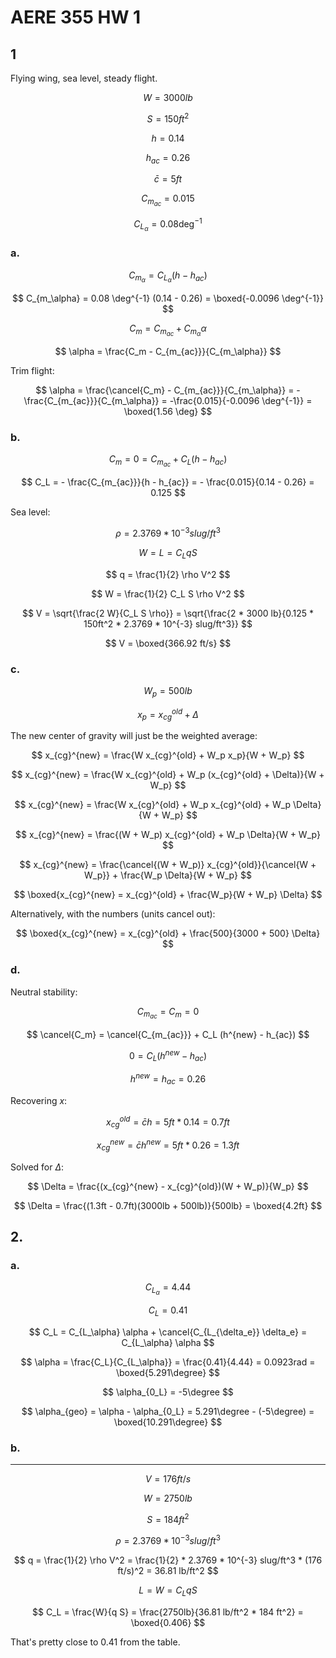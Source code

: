 # AERE 355 HW 1

## 1

Flying wing, sea level, steady flight.

$$
W = 3000 lb
$$

$$
S = 150ft^2
$$

$$
h = 0.14
$$

$$
h_{ac} = 0.26
$$

$$
\bar{c} = 5ft
$$

$$
C_{m_{ac}} = 0.015
$$

$$
C_{L_\alpha} = 0.08 \deg^{-1}
$$

### a.

$$
C_{m_\alpha} = C_{L_\alpha} (h - h_{ac})
$$

$$
C_{m_\alpha} = 0.08 \deg^{-1} (0.14 - 0.26) = \boxed{-0.0096 \deg^{-1}}
$$

$$
C_m = C_{m_{ac}} + C_{m_\alpha} \alpha
$$

$$
\alpha = \frac{C_m - C_{m_{ac}}}{C_{m_\alpha}}
$$

Trim flight:

$$
\alpha = \frac{\cancel{C_m} - C_{m_{ac}}}{C_{m_\alpha}} = -\frac{C_{m_{ac}}}{C_{m_\alpha}} = -\frac{0.015}{-0.0096 \deg^{-1}} = \boxed{1.56 \deg}
$$

### b.

$$
C_m = 0 = C_{m_{ac}} + C_L (h - h_{ac})
$$

$$
C_L = - \frac{C_{m_{ac}}}{h - h_{ac}} = - \frac{0.015}{0.14 - 0.26} = 0.125
$$

Sea level:

$$
\rho = 2.3769 * 10^{-3} slug/ft^3
$$

$$
W = L = C_L q S
$$

$$
q = \frac{1}{2} \rho V^2
$$

$$
W = \frac{1}{2} C_L S \rho V^2
$$

$$
V = \sqrt{\frac{2 W}{C_L S \rho}} = \sqrt{\frac{2 * 3000 lb}{0.125 * 150ft^2 * 2.3769 * 10^{-3} slug/ft^3}}
$$

$$
V = \boxed{366.92 ft/s}
$$

### c.

$$
W_p = 500lb
$$

$$
x_p = x_{cg}^{old} + \Delta
$$

The new center of gravity will just be the weighted average:

$$
x_{cg}^{new} = \frac{W x_{cg}^{old} + W_p x_p}{W + W_p}
$$

$$
x_{cg}^{new} = \frac{W x_{cg}^{old} + W_p (x_{cg}^{old} + \Delta)}{W + W_p}
$$

$$
x_{cg}^{new} = \frac{W x_{cg}^{old} + W_p x_{cg}^{old} + W_p \Delta}{W + W_p}
$$

$$
x_{cg}^{new} = \frac{(W + W_p) x_{cg}^{old} + W_p \Delta}{W + W_p}
$$

$$
x_{cg}^{new} = \frac{\cancel{(W + W_p)} x_{cg}^{old}}{\cancel{W + W_p}} + \frac{W_p \Delta}{W + W_p}
$$

$$
\boxed{x_{cg}^{new} = x_{cg}^{old} + \frac{W_p}{W + W_p} \Delta}
$$

Alternatively, with the numbers (units cancel out):

$$
\boxed{x_{cg}^{new} = x_{cg}^{old} + \frac{500}{3000 + 500} \Delta}
$$

### d.

Neutral stability:

$$
C_{m_{ac}} = C_m = 0
$$

$$
\cancel{C_m} = \cancel{C_{m_{ac}}} + C_L (h^{new} - h_{ac})
$$

$$
0 = C_L (h^{new} - h_{ac})
$$

$$
h^{new} = h_{ac} = 0.26
$$

Recovering $x$:

$$
x_{cg}^{old} = \bar{c} h = 5ft * 0.14 = 0.7ft
$$

$$
x_{cg}^{new} = \bar{c} h^{new} = 5ft * 0.26 = 1.3ft
$$

Solved for $\Delta$:

$$
\Delta = \frac{(x_{cg}^{new} - x_{cg}^{old})(W + W_p)}{W_p}
$$

$$
\Delta = \frac{(1.3ft - 0.7ft)(3000lb + 500lb)}{500lb} = \boxed{4.2ft}
$$

## 2.

### a.

$$
C_{L_\alpha} = 4.44
$$

$$
C_L = 0.41
$$

$$
C_L = C_{L_\alpha} \alpha + \cancel{C_{L_{\delta_e}} \delta_e} = C_{L_\alpha} \alpha
$$

$$
\alpha = \frac{C_L}{C_{L_\alpha}} = \frac{0.41}{4.44} = 0.0923rad = \boxed{5.291\degree}
$$

$$
\alpha_{0_L} = -5\degree
$$

$$
\alpha_{geo} = \alpha - \alpha_{0_L} = 5.291\degree - (-5\degree) = \boxed{10.291\degree}
$$

### b.

---

$$
V = 176 ft/s
$$

$$
W = 2750lb
$$

$$
S = 184 ft^2
$$

$$
\rho = 2.3769 * 10^{-3} slug/ft^3
$$

$$
q = \frac{1}{2} \rho V^2 = \frac{1}{2} * 2.3769 * 10^{-3} slug/ft^3 * (176 ft/s)^2 = 36.81 lb/ft^2
$$

$$
L = W = C_L q S
$$

$$
C_L = \frac{W}{q S} = \frac{2750lb}{36.81 lb/ft^2 * 184 ft^2} = \boxed{0.406}
$$

That's pretty close to $0.41$ from the table.


